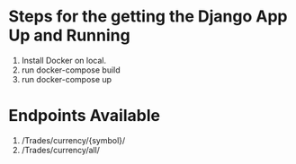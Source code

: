 # Steps for the getting the Django App Up and Running
1. Install Docker on local.
2. run docker-compose build
3. run docker-compose up

# Endpoints Available
1. /Trades/currency/{symbol}/
2. /Trades/currency/all/

